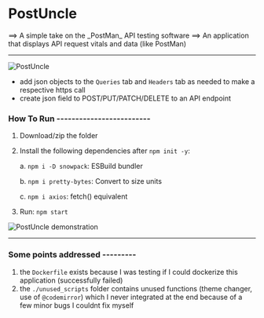 <h1>PostUncle</h1>
==> A simple take on the _PostMan_ API testing software
==> An application that displays API request vitals and data (like PostMan)


___________________________________________________________________
![PostUncle](https://github.com/bcd-kushal/PostUncle/assets/96081625/4f668d4f-5d03-4c99-ad3e-e50faa2b1051)


- add json objects to the `Queries` tab and `Headers` tab as needed to make a respective https call
- create json field to POST/PUT/PATCH/DELETE to an API endpoint 

### How To Run -------------------------
1. Download/zip the folder

2. Install the following dependencies after `npm init -y`:

     a.  `npm i -D snowpack`: ESBuild bundler
   
     b.  `npm i pretty-bytes`: Convert to size units
   
     c.  `npm i axios`: fetch() equivalent
   
3. Run: `npm start`




![PostUncle demonstration](https://github.com/bcd-kushal/PostUncle/assets/96081625/8a790b96-594f-49c3-998a-a9afc3604edb)


   _____________________________________________________________________
   
### Some points addressed ---------
1. the `Dockerfile` exists because I was testing if I could dockerize this application (successfully failed)
2. the `./unused_scripts` folder contains unused functions (theme changer, use of `@codemirror`) which I never integrated at the end because of a few minor bugs I couldnt fix myself 

